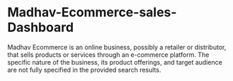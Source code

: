 # Madhav-Ecommerce-sales-Dashboard
Madhav Ecommerce is an online business, possibly a retailer or distributor, that sells products or services through an e-commerce platform. The specific nature of the business, its product offerings, and target audience are not fully specified in the provided search results. 

